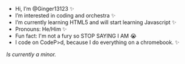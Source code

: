 -  Hi, I’m @Ginger13123 ✨ 
-  I’m interested in coding and orchestra ✨     
-  I’m currently learning HTML5 and will start learning Javascript ✨
-  Pronouns: He/Him ✨
-  Fun fact: I'm not a fury so STOP SAYING I AM 😭
-  I code on CodeP>d, because I do everything on a chromebook. ✨

*Is currently a minor.*
